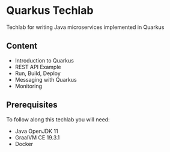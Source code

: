 # Quarkus Techlab

Techlab for writing Java microservices implemented in Quarkus

## Content

  * Introduction to Quarkus
  * REST API Example
  * Run, Build, Deploy
  * Messaging with Quarkus
  * Monitoring 

## Prerequisites

To follow along this techlab you will need: 
  * Java OpenJDK 11
  * GraalVM CE 19.3.1
  * Docker

